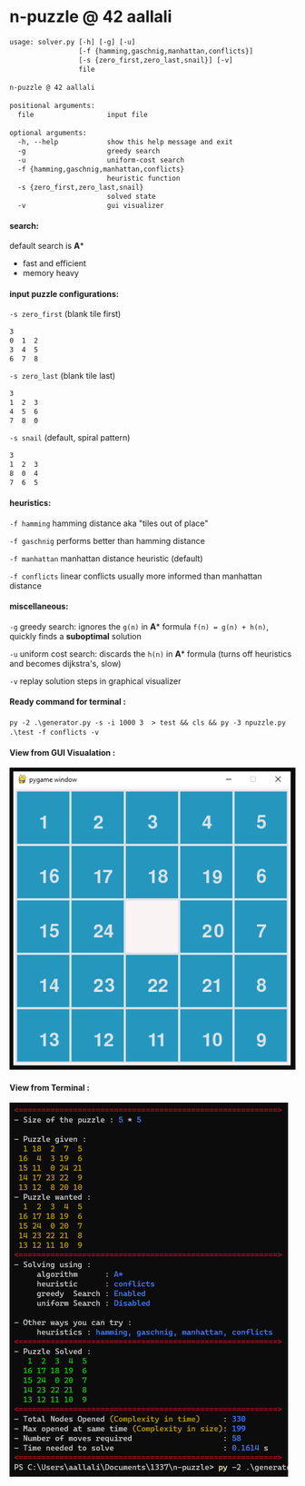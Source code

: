 # n-puzzle @ 42 aallali

```
usage: solver.py [-h] [-g] [-u]
                 [-f {hamming,gaschnig,manhattan,conflicts}]
                 [-s {zero_first,zero_last,snail}] [-v]
                 file

n-puzzle @ 42 aallali

positional arguments:
  file                  input file

optional arguments:
  -h, --help            show this help message and exit
  -g                    greedy search
  -u                    uniform-cost search
  -f {hamming,gaschnig,manhattan,conflicts}
                        heuristic function
  -s {zero_first,zero_last,snail}
                        solved state
  -v                    gui visualizer
```

#### search:

default search is **A***
- fast and efficient
- memory heavy


#### input puzzle configurations:
`-s zero_first` (blank tile first)

```
3
0  1  2
3  4  5
6  7  8
```


`-s zero_last` (blank tile last)
```
3
1  2  3
4  5  6
7  8  0
```

`-s snail` (default, spiral pattern)
```
3
1  2  3
8  0  4
7  6  5
```

#### heuristics:
`-f hamming` hamming distance aka "tiles out of place"

`-f gaschnig` performs better than hamming distance

`-f manhattan` manhattan distance heuristic (default)

`-f conflicts` linear conflicts usually more informed than manhattan distance


#### miscellaneous:
`-g` greedy search: ignores the `g(n)` in **A*** formula `f(n) = g(n) + h(n)`, quickly finds a **suboptimal** solution

`-u` uniform cost search: discards the `h(n)` in **A*** formula (turns off heuristics and becomes dijkstra's, slow)

`-v` replay solution steps in graphical visualizer

#### Ready command for terminal :
`py -2 .\generator.py -s -i 1000 3  > test && cls && py -3 npuzzle.py .\test -f conflicts -v `

#### View from GUI Visualation :

![gui](https://github.com/aallali/42-N-Puzzle/blob/main/docs/gui.PNG)
#### View from Terminal :
![terminal](https://raw.githubusercontent.com/aallali/42-N-Puzzle/main/docs/terminal.PNG?token=AKWFYD6GOMASIDHHVVW5ZCLAY52ZC)
